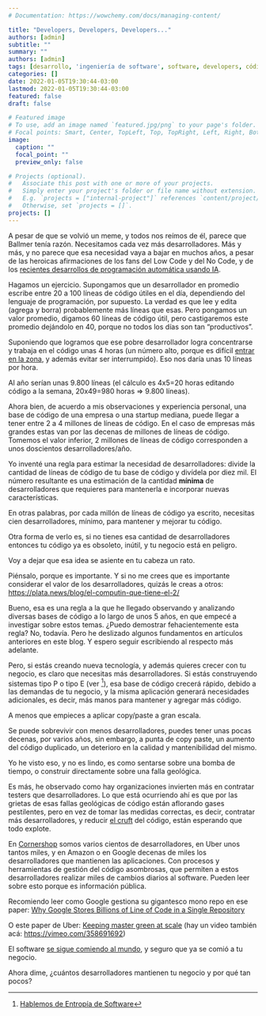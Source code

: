 ```yaml
---
# Documentation: https://wowchemy.com/docs/managing-content/

title: "Developers, Developers, Developers..."
authors: [admin]
subtitle: ""
summary: ""
authors: [admin]
tags: [desarrollo, 'ingeniería de software', software, developers, código, 'entropía de software']
categories: []
date: 2022-01-05T19:30:44-03:00
lastmod: 2022-01-05T19:30:44-03:00
featured: false
draft: false

# Featured image
# To use, add an image named `featured.jpg/png` to your page's folder.
# Focal points: Smart, Center, TopLeft, Top, TopRight, Left, Right, BottomLeft, Bottom, BottomRight.
image:
  caption: ""
  focal_point: ""
  preview_only: false

# Projects (optional).
#   Associate this post with one or more of your projects.
#   Simply enter your project's folder or file name without extension.
#   E.g. `projects = ["internal-project"]` references `content/project/deep-learning/index.md`.
#   Otherwise, set `projects = []`.
projects: []
---
```



A pesar de que se volvió un meme, y todos nos reímos de él, parece que Ballmer tenía razón. Necesitamos cada vez más desarrolladores. Más y más, y no parece que esa necesidad vaya a bajar en muchos años, a pesar de las heroicas afirmaciones de los fans del Low Code y del No Code, y de los [recientes desarrollos de programación automática usando IA](https://copilot.github.com).

Hagamos un ejercicio. Supongamos que un desarrollador en promedio escribe entre 20 a 100 líneas de código útiles en el día, dependiendo del lenguaje de programación, por supuesto. La verdad es que lee y edita (agrega y borra) probablemente más líneas que esas. Pero pongamos un valor promedio, digamos 60 líneas de código útil, pero castigaremos este promedio dejándolo en 40, porque no todos los días son tan “productivos”.

Suponiendo que logramos que ese pobre desarrollador logra concentrarse y trabaja en el código unas 4 horas (un número alto, porque es difícil [entrar en la zona](/blog/lnds/2010/08/09/estado-de-flujo/), y además evitar ser interrumpido). Eso nos daría unas 10 líneas por hora.

Al año serían unas 9.800 líneas (el cálculo es 4x5=20 horas editando código a la semana, 20x49=980 horas => 9.800 líneas).

Ahora bien, de acuerdo a mis observaciones y experiencia personal,  una base de código de una empresa o una startup mediana, puede llegar a tener entre 2 a 4 millones de líneas de código.  En el caso de empresas más grandes estas van por las decenas de millones de líneas de código. Tomemos el valor inferior, 2 millones de líneas de código corresponden a unos doscientos desarrolladores/año.

Yo inventé una regla para estimar la necesidad de desarrolladores: divide la cantidad de líneas de código de tu base de código y divídela por diez mil. El número resultante es una estimación de la cantidad **mínima** de desarrolladores  que requieres para mantenerla  e incorporar nuevas características.

En otras palabras, por cada millón de líneas de código ya escrito, necesitas cien desarrolladores, mínimo, para mantener y mejorar tu código. 

Otra forma de verlo es, si no tienes esa cantidad de desarrolladores entonces tu código ya es obsoleto, inútil, y tu negocio está en peligro.

Voy a dejar que esa idea se asiente en tu cabeza un rato.

Piénsalo, porque es importante. Y si no me crees que es importante considerar el valor de los desarrolladores, quizás le creas a otros: https://plata.news/blog/el-computin-que-tiene-el-2/


Bueno, esa es una regla a la que he llegado observando y analizando diversas bases de código a lo largo de unos 5 años, en que empecé a investigar sobre estos temas. ¿Puedo demostrar fehacientemente esta regla? No, todavía. Pero he deslizado algunos fundamentos en artículos anteriores en este blog. Y espero seguir escribiendo al respecto más adelante.

Pero, si estás creando nueva tecnología, y además  quieres crecer con tu negocio, es claro que necesitas más desarrolladores. Si estás construyendo sistemas tipo P o tipo E (ver [^1]), esa base de código crecerá rápido, debido a las demandas de tu negocio, y la misma aplicación generará necesidades adicionales, es decir, más manos para mantener y agregar más código.

A menos que empieces a aplicar copy/paste a gran escala.

Se puede sobrevivir con menos desarrolladores, puedes tener unas pocas decenas, por varios años, sin embargo, a punta de copy paste, un aumento del código duplicado, un deterioro en la calidad y mantenibilidad del mismo. 

Yo he visto eso, y no es lindo, es como sentarse sobre una bomba de tiempo, o construir directamente sobre una falla geológica.

Es más, he observado como hay organizaciones invierten más en contratar testers que desarrolladores. Lo que está ocurriendo ahí es que por las grietas de esas fallas geológicas de código están aflorando gases pestilentes, pero en vez de tomar las medidas correctas, es decir, contratar más desarrolladores, y reducir [el cruft](https://martinfowler.com/bliki/TechnicalDebt.html) del código, están esperando que todo explote.

En [Cornershop](/blog/lnds/2021/07/11/antes-too-esto-era-campo/) somos varios cientos de desarrolladores, en Uber unos tantos miles, y en Amazon o en Google decenas de miles los desarrolladores que mantienen las aplicaciones. Con procesos y herramientas de gestión del código asombrosas, que permiten a estos  desarrolladores realizar miles de cambios diarios al software. Pueden leer sobre esto porque es información pública.

Recomiendo leer como Google gestiona su gigantesco mono repo en ese paper: [Why Google Stores Billions of Line of Code in a Single Repository](https://dl.acm.org/doi/pdf/10.1145/2854146)

O este paper de Uber: [Keeping master green at scale](https://eng.uber.com/research/keeping-master-green-at-scale/) (hay un video también acá: https://vimeo.com/358691692)

El software [se sigue comiendo al mundo](/blog/lnds/2016/08/30/toda-empresa-es-de-software-o-lo-sera/), y seguro que ya se comió a tu negocio. 

Ahora dime, ¿cuántos desarrolladores mantienen tu negocio y por qué tan pocos?


[^1]: [Hablemos de Entropía de Software](/blog/lnds/2021/05/08/hablemos-de-entropia-de-software/)